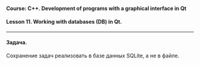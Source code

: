 #### Course: C++. Development of programs with a graphical interface in Qt  
#### Lesson 11. Working with databases (DB) in Qt.  

***  

#### Задача.  

Сохранение задач реализовать в базе данных SQLite, а не в файле.  





